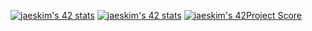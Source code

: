 [![jaeskim's 42 stats](https://badge42.herokuapp.com/api/stats/hsabir?darkmode=true&cursus=C%20Piscine)](https://github.com/JaeSeoKim/badge42)
[![jaeskim's 42 stats](https://badge42.herokuapp.com/api/stats/hsabir?darkmode=true)](https://github.com/JaeSeoKim/badge42)
[![jaeskim's 42Project Score](https://badge42.herokuapp.com/api/project/hsabir/Libft)](https://github.com/JaeSeoKim/badge42)
